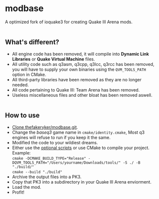 # modbase
A optimized fork of ioquake3 for creating Quake III Arena mods.
<br /><br />
## What's different?
* All engine code has been removed, it will compile into **Dynamic Link Libraries** or **Quake Virtual Machine** files.
* All utility code such as q3asm, q3cpp, q3lcc, q3rcc has been removed, you will have to supply your own binaries using the `QVM_TOOLS_PATH` option in CMake.
* All third-party libraries have been removed as they are no longer needed.
* All code pertaining to Quake III: Team Arena has been removed.
* Useless miscellaneous files and other bloat has been removed aswell.
<br /><br />
## How to use
* [Clone thefakeryker/modbase.git](https://github.com/thefakeryker/modbase/archive/refs/heads/main.zip).
* Change the *baseq3* game name in `cmake/identity.cmake`, Most q3 engines will refuse to run if you keep it the same.
* Modified the code to your wildiest dreams.
* Either use the [optional scripts](https://github.com/thefakeryker/modbase/tree/scripts) or use CMake to compile your project.
Example:       
`cmake -DCMAKE_BUILD_TYPE="Release" -DQVM_TOOLS_PATH="/Users/yourname/Downloads/tools/" -S ./ -B "./build/"`     
`cmake --build "./build"`
* Archive the output files into a PK3.
* Copy that PK3 into a subdirectory in your Quake III Arena enviorment.
* Load the mod.
* Profit!
